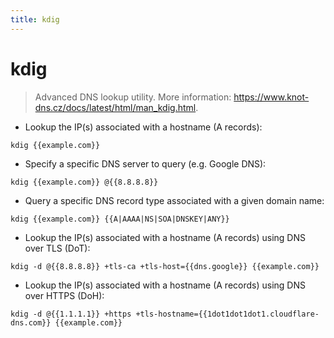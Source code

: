 ```yaml
---
title: kdig
---
```

# kdig

> Advanced DNS lookup utility.
> More information: <https://www.knot-dns.cz/docs/latest/html/man_kdig.html>.

- Lookup the IP(s) associated with a hostname (A records):

`kdig {{example.com}}`

- Specify a specific DNS server to query (e.g. Google DNS):

`kdig {{example.com}} @{{8.8.8.8}}`

- Query a specific DNS record type associated with a given domain name:

`kdig {{example.com}} {{A|AAAA|NS|SOA|DNSKEY|ANY}}`

- Lookup the IP(s) associated with a hostname (A records) using DNS over TLS (DoT):

`kdig -d @{{8.8.8.8}} +tls-ca +tls-host={{dns.google}} {{example.com}}`

- Lookup the IP(s) associated with a hostname (A records) using DNS over HTTPS (DoH):

`kdig -d @{{1.1.1.1}} +https +tls-hostname={{1dot1dot1dot1.cloudflare-dns.com}} {{example.com}}`
